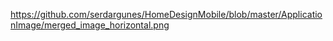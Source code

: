 https://github.com/serdargunes/HomeDesignMobile/blob/master/ApplicationImage/merged_image_horizontal.png
